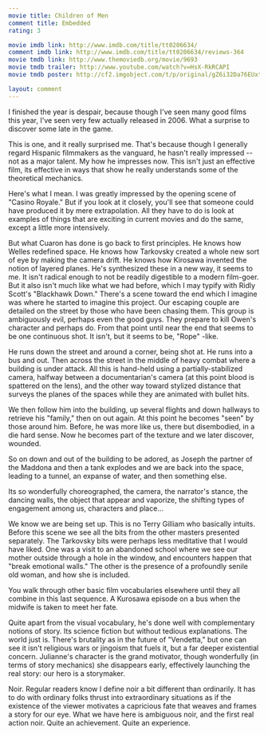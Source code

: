 ```yaml
---
movie title: Children of Men
comment title: Embedded
rating: 3

movie imdb link: http://www.imdb.com/title/tt0206634/
comment imdb link: http://www.imdb.com/title/tt0206634/reviews-364
movie tmdb link: http://www.themoviedb.org/movie/9693
movie tmdb trailer: http://www.youtube.com/watch?v=HsX-RkRCAPI
movie tmdb poster: http://cf2.imgobject.com/t/p/original/gZ6i32Da76EUxta06GL2BxpC4Cn.jpg

layout: comment
---
```


I finished the year is despair, because though I've seen many good films this year, I've seen very few actually released in 2006. What a surprise to discover some late in the game.

This is one, and it really surprised me. That's because though I generally regard Hispanic filmmakers as the vanguard, he hasn't really impressed -- not as a major talent. My how he impresses now. This isn't just an effective film, its effective in ways that show he really understands some of the theoretical mechanics.

Here's what I mean. I was greatly impressed by the opening scene of "Casino Royale." But if you look at it closely, you'll see that someone could have produced it by mere extrapolation. All they have to do is look at examples of things that are exciting in current movies and do the same, except a little more intensively.

But what Cuaron has done is go back to first principles. He knows how Welles redefined space. He knows how Tarkovsky created a whole new sort of eye by making the camera drift. He knows how Kirosawa invented the notion of layered planes. He's synthesized these in a new way, it seems to me. It isn't radical enough to not be readily digestible to a modern film-goer. But it also isn't much like what we had before, which I may typify with Ridly Scott's "Blackhawk Down." There's a scene toward the end which I imagine was where he started to imagine this project. Our escaping couple are detailed on the street by those who have been chasing them. This group is ambiguously evil, perhaps even the good guys. They prepare to kill Owen's character and perhaps do. From that point until near the end that seems to be one continuous shot. It isn't, but it seems to be, "Rope" -like.

He runs down the street and around a corner, being shot at. He runs into a bus and out. Then across the street in the middle of heavy combat where a building is under attack. All this is hand-held using a partially-stabilized camera, halfway between a documentarian's camera (at this point blood is spattered on the lens), and the other way toward stylized distance that surveys the planes of the spaces while they are animated with bullet hits.

We then follow him into the building, up several flights and down hallways to retrieve his "family," then on out again. At this point he becomes "seen" by those around him. Before, he was more like us, there but disembodied, in a die hard sense. Now he becomes part of the texture and we later discover, wounded.

So on down and out of the building to be adored, as Joseph the partner of the Maddona and then a tank explodes and we are back into the space, leading to a tunnel, an expanse of water, and then something else.

Its so wonderfully choreographed, the camera, the narrator's stance, the dancing walls, the object that appear and vaporize, the shifting types of engagement among us, characters and place...

We know we are being set up. This is no Terry Gilliam who basically intuits. Before this scene we see all the bits from the other masters presented separately. The Tarkovsky bits were perhaps less meditative that I would have liked. One was a visit to an abandoned school where we see our mother outside through a hole in the window, and encounters happen that "break emotional walls." The other is the presence of a profoundly senile old woman, and how she is included.

You walk through other basic film vocabularies elsewhere until they all combine in this last sequence. A Kurosawa episode on a bus when the midwife is taken to meet her fate.

Quite apart from the visual vocabulary, he's done well with complementary notions of story. Its science fiction but without tedious explanations. The world just is. There's brutality as in the future of "Vendetta," but one can see it isn't religious wars or jingoism that fuels it, but a far deeper existential concern. Julianne's character is the grand motivator, though wonderfully (in terms of story mechanics) she disappears early, effectively launching the real story: our hero is a storymaker.

Noir. Regular readers know I define noir a bit different than ordinarily. It has to do with ordinary folks thrust into extraordinary situations as if the existence of the viewer motivates a capricious fate that weaves and frames a story for our eye. What we have here is ambiguous noir, and the first real action noir. Quite an achievement. Quite an experience.